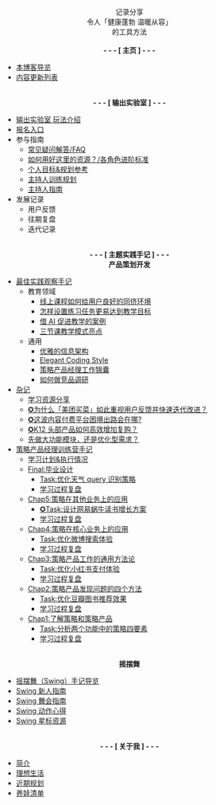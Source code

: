 


<center>记录分享<br> 令人「健康蓬勃 温暖从容」<br> 的工具方法</center>

<br>

<center><strong> - - - [ 主页 ] - - - </strong></center>

- [本博客导览](home.md)
- [内容更新列表](index_upd.md)

<br>

<center><strong> - - - [ 输出实验室 ] - - - </strong></center>



- [输出实验室 玩法介绍](README.md)
- [报名入口](signup.md)
- 参与指南
    - [常见疑问解答/FAQ](faq.md)
    - [如何用好这里的资源？/各角色进阶标准](https://docs.qq.com/sheet/DVVd5eXNrVUlaTmh3?tab=8bdky8)
    - [个人目标&规划参考](https://docs.qq.com/doc/DVUptSWJ2d2pKUGti)
    - [主持人训练规划](https://docs.qq.com/doc/DVWZER1lLa1V0c0dh)
    - [主持人指南](https://docs.qq.com/doc/DVXFFdEpRdVZJaG1T)
- 发展记录
    - 用户反馈
    - 往期复盘
    - 迭代记录

<br>

<center><strong> - - - [ 主题实践手记 ] - - - </strong></center>




<center><strong>产品策划开发</strong></center>


- [最佳实践观察手记](devpro/CONTENT/ChapBestPractices.md)
    - 教育领域
        - [线上课程如何给用户良好的同侪环境](devpro/CONTENT/InfoBestPrecticePeerEnviroment.md)
        - [怎样设置练习任务更易达到教学目标](devpro/CONTENT/InfoBestPracticeAssignmentDesign.md)
        - [借 AI 促进教学的案例](devpro/CONTENT/InfoBestPracticeAIedu.md)
        - [三节课教学模式亮点](devpro/CONTENT/InfoLearnFromsanjieke.md)
    - 通用
        - [优雅的信息架构](devpro/CONTENT/InfoBestPracticeIA.md)
        - [Elegant Coding Style](devpro/CONTENT/HbElegantCodingStyle.md)
        - [策略产品经理工作锦囊](devpro/CONTENT/Tips4StrategyPM.md)
        - [如何做竞品调研](devpro/CONTENT/HbCompetitiveAnalysis.md)
- [杂记](devpro/CONTENT/ChapNotes.md)
    - [学习资源分享](devpro/CONTENT/IdxLearningRes.md)
    - [✪为什么「美团买菜」如此重视用户反馈并快速迭代改进？](devpro/CONTENT/mur_strategy_meituanfood.md)
    - [✪这波内容付费平台困境出路会在哪?](devpro/CONTENT/TipsEduSuperficialProductChallenge.md)
    - [✪K12 头部产品如何高效增加复购？](devpro/CONTENT/TipsEduK12Effect.md)
    - [先做大功能模块，还是优化型需求？](devpro/CONTENT/MurStartupDevPriority.md)
- [策略产品经理训练营手记](devpro/Course3jkSPM/ChapCourseStrategyPM.md)
    - [学习计划&执行情况](devpro/Course3jkSPM/InfoPlanCourseStudy.md)
    - [Final:毕业设计](devpro/Course3jkSPM/Chap6.md)
        - [Task:优化天气 query 识别策略](devpro/Course3jkSPM/Chap6Task.md)
        - [学习过程复盘](devpro/Course3jkSPM/Chap6Review.md)
    - [Chap5:策略在其他业务上的应用](devpro/Course3jkSPM/Chap5.md)
        - [✪Task:设计网易蜗牛读书增长方案](devpro/Course3jkSPM/Chap5Task.md)
        - [学习过程复盘](devpro/Course3jkSPM/Chap5Review.md)
    - [Chap4:策略在核心业务上的应用](devpro/Course3jkSPM/Chap4.md)
        - [Task:优化微博搜索体验](devpro/Course3jkSPM/Chap4Task.md)
        - [学习过程复盘](devpro/Course3jkSPM/Chap4Review.md)
    - [Chap3:策略产品工作的通用方法论](devpro/Course3jkSPM/Chap3.md)
        - [Task:优化小红书支付体验](devpro/Course3jkSPM/Chap3Task.md)
        - [学习过程复盘](devpro/Course3jkSPM/Chap3Review.md)
    - [Chap2:策略产品发现问题的四个方法](devpro/Course3jkSPM/Chap2.md)
        - [Task:优化豆瓣图书推荐效果](devpro/Course3jkSPM/Chap2Task.md)
        - [学习过程复盘](devpro/Course3jkSPM/Chap2Review.md)
    - [Chap1:了解策略和策略产品](devpro/Course3jkSPM/Chap1.md)
        - [Task:分析两个功能中的策略四要素](devpro/Course3jkSPM/Chap1Task.md)
        - [学习过程复盘](devpro/Course3jkSPM/Chap1Review.md)



<br>

<center><strong>摇摆舞</strong></center>

- [摇摆舞（Swing）手记导览](swing/)   
- [Swing 新人指南](swing/HbSwingBeginner.md)  
- [Swing 舞会指南](swing/HbParty.md)  
- [Swing 动作心得](swing/HbTechniquesAndSteps.md)  
- [Swing 星标资源](swing/IdxHighLightResources.md)  


<br>

<center><strong> - - - [ 关于我 ] - - - </strong></center>




- [简介](https://ishanshan.im/about/)
- [理想生活](about/ideallife_ishanshan)
- [近期规划](https://docs.qq.com/doc/DVWlSYW53c1dtanB4)
- [养娃清单](family/hb_parenting.md)
